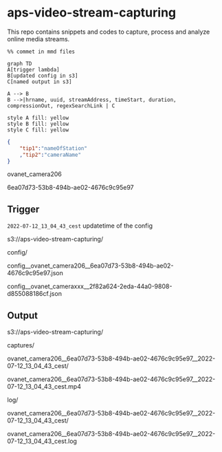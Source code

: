 # aps-video-stream-capturing
This repo contains snippets and codes to capture, process and analyze online media streams.


```mermaid
%% commet in mmd files

graph TD
A[trigger lambda]
B[updated config in s3]
C[named output in s3]

A --> B
B -->|hrname, uuid, streamAddress, timeStart, duration, compressionOut, regexSearchLink | C

style A fill: yellow
style B fill: yellow
style C fill: yellow

```

```json
{
	"tip1":"nameOfStation"
	,"tip2":"cameraName"
}
```
ovanet_camera206

6ea07d73-53b8-494b-ae02-4676c9c95e97

## Trigger

`2022-07-12_13_04_43_cest` updatetime of the config

s3://aps-video-stream-capturing/

config/

config__ovanet_camera206__6ea07d73-53b8-494b-ae02-4676c9c95e97.json

config__ovanet_cameraxxx__2f82a624-2eda-44a0-9808-d855088186cf.json

## Output

s3://aps-video-stream-capturing/

captures/

ovanet_camera206__6ea07d73-53b8-494b-ae02-4676c9c95e97__2022-07-12_13_04_43_cest/

ovanet_camera206__6ea07d73-53b8-494b-ae02-4676c9c95e97__2022-07-12_13_04_43_cest.mp4


log/

ovanet_camera206__6ea07d73-53b8-494b-ae02-4676c9c95e97__2022-07-12_13_04_43_cest/

ovanet_camera206__6ea07d73-53b8-494b-ae02-4676c9c95e97__2022-07-12_13_04_43_cest.log
